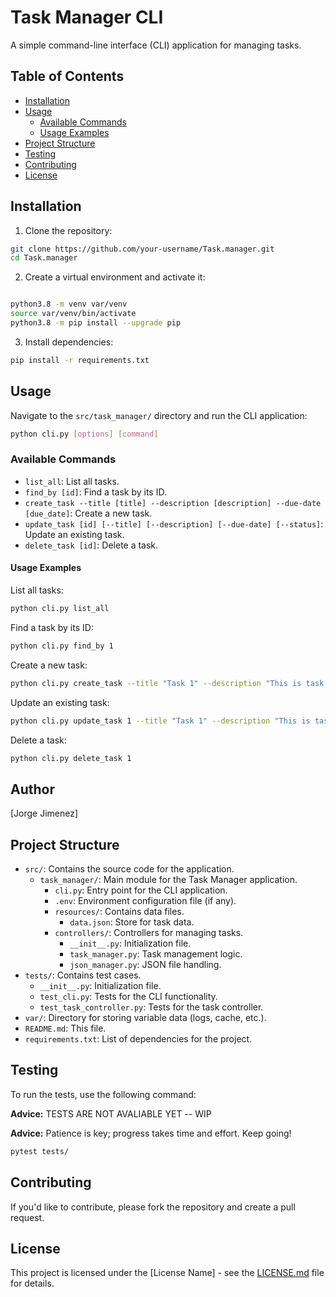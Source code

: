 # Task Manager CLI

A simple command-line interface (CLI) application for managing tasks.

## Table of Contents

- [Installation](#installation)
- [Usage](#usage)
  - [Available Commands](#available-commands)
  - [Usage Examples](#usage-examples)
- [Project Structure](#project-structure)
- [Testing](#testing)
- [Contributing](#contributing)
- [License](#license)

## Installation

1. Clone the repository:

```bash
git clone https://github.com/your-username/Task.manager.git
cd Task.manager
```

2. Create a virtual environment and activate it:

```bash

python3.8 -m venv var/venv
source var/venv/bin/activate
python3.8 -m pip install --upgrade pip
```

3. Install dependencies:

```bash
pip install -r requirements.txt
```

## Usage

Navigate to the `src/task_manager/` directory and run the CLI application:

```bash
python cli.py [options] [command]
```

### Available Commands

- `list_all`: List all tasks.
- `find_by [id]`: Find a task by its ID.
- `create_task --title [title] --description [description] --due-date [due_date]`: Create a new task.
- `update_task [id] [--title] [--description] [--due-date] [--status]`: Update an existing task.
- `delete_task [id]`: Delete a task.

#### Usage Examples

List all tasks:

```bash
python cli.py list_all
```

Find a task by its ID:

```bash
python cli.py find_by 1
```

Create a new task:

```bash
python cli.py create_task --title "Task 1" --description "This is task 1" --due-date "2021-01-01"
```

Update an existing task:

```bash
python cli.py update_task 1 --title "Task 1" --description "This is task 1" --due-date "2021-01-01" --status "Completed"
```

Delete a task:

```bash
python cli.py delete_task 1
```

## Author

[Jorge Jimenez]

## Project Structure

- `src/`: Contains the source code for the application.
  - `task_manager/`: Main module for the Task Manager application.
    - `cli.py`: Entry point for the CLI application.
    - `.env`: Environment configuration file (if any).
    - `resources/`: Contains data files.
      - `data.json`: Store for task data.
    - `controllers/`: Controllers for managing tasks.
      - `__init__.py`: Initialization file.
      - `task_manager.py`: Task management logic.
      - `json_manager.py`: JSON file handling.
- `tests/`: Contains test cases.
  - `__init__.py`: Initialization file.
  - `test_cli.py`: Tests for the CLI functionality.
  - `test_task_controller.py`: Tests for the task controller.
- `var/`: Directory for storing variable data (logs, cache, etc.).
- `README.md`: This file.
- `requirements.txt`: List of dependencies for the project.

## Testing

To run the tests, use the following command:

**Advice:** TESTS ARE NOT AVALIABLE YET -- WIP

**Advice:** Patience is key; progress takes time and effort. Keep going!

```bash
pytest tests/
```

## Contributing

If you'd like to contribute, please fork the repository and create a pull request.

## License

This project is licensed under the [License Name] - see the [LICENSE.md](LICENSE.md) file for details.
